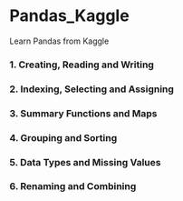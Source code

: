 # Pandas_Kaggle
Learn Pandas from Kaggle

### 1. Creating, Reading and Writing
### 2. Indexing, Selecting and Assigning
### 3. Summary Functions and Maps
### 4. Grouping and Sorting
### 5. Data Types and Missing Values
### 6. Renaming and Combining
